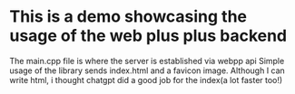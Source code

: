 # This is a demo showcasing the usage of the web plus plus backend
<p>The main.cpp file is where the server is established via webpp api
Simple usage of the library sends index.html and a favicon image.
Although I can write html, i thought chatgpt did a good job for the index(a lot faster too!)
</p>
